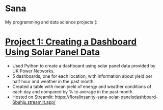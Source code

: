 # Sana
My programming and data science projects (:

# [Project 1: Creating a Dashboard Using Solar Panel Data](https://github.com/FloralInsanity/Sana_Portfolio/tree/main/Solar_Panels)
* Used Python to create a dashboard using solar panel data provided by UK Power Networks.
* 5 dashboards, one for each location, with information about yield per half hour and weather in the past month.
* Created a table with mean yield of energy and weather conditions of each day and compared by % to average in the past month. 
* Hosted on Streamlit: https://floralinsanity-sana-solar-panelsdashboard-6bahju.streamlit.app/
